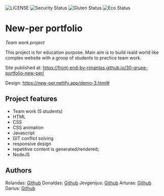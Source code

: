 ![LICENSE](https://img.shields.io/badge/license-MIT-blue.svg?style=flat-square)
![Security Status](https://img.shields.io/security-headers?label=Security&url=https%3A%2F%2Fgithub.com&style=flat-square)
![Gluten Status](https://img.shields.io/badge/Gluten-Free-green.svg)
![Eco Status](https://img.shields.io/badge/ECO-Friendly-green.svg)

# New-per portfolio

_Team work project_

This project is for education purpose. Main aim is to build reald world like complex website with a groop of students to practice team work.

Site published at: https://front-end-by-rimantas.github.io/30-grupe-portfolio-new-per/

Design: https://new-per.netlify.app/demo-3.html#

## Project features

- Team work (5 students)
- HTML
- CSS
- CSS animation
- Javascript
- GIT conflict solving
- responsive design
- repetitive content is generated/rendered;
- NodeJS

## Authors

Rolandas: [Github](https://github.com/kvadrantas)
Donaldas: [Github](https://github.com/Tester01024)
Jevgenijus: [Github](https://github.com/Mirfua)
Arturas: [Github](https://github.com/ReaLzyyy)
Darius: [Github](https://github.com/DarPoz)

